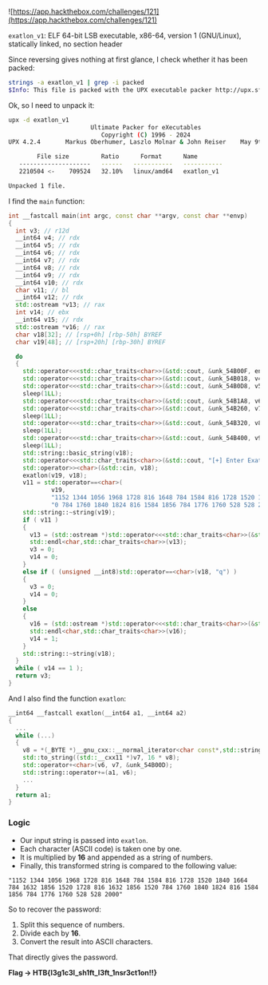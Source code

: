 ![https://app.hackthebox.com/challenges/121](https://app.hackthebox.com/challenges/121)

`exatlon_v1`: ELF 64-bit LSB executable, x86-64, version 1 (GNU/Linux), statically linked, no section header

Since reversing gives nothing at first glance, I check whether it has been packed:

```bash
strings -a exatlon_v1 | grep -i packed
$Info: This file is packed with the UPX executable packer http://upx.sf.net $
```

Ok, so I need to unpack it:

```bash
upx -d exatlon_v1
                       Ultimate Packer for eXecutables
                          Copyright (C) 1996 - 2024
UPX 4.2.4       Markus Oberhumer, Laszlo Molnar & John Reiser    May 9th 2024

        File size         Ratio      Format      Name
   --------------------   ------   -----------   -----------
   2210504 <-    709524   32.10%   linux/amd64   exatlon_v1

Unpacked 1 file.
```

I find the `main` function:

```cpp
int __fastcall main(int argc, const char **argv, const char **envp)
{
  int v3; // r12d
  __int64 v4; // rdx
  __int64 v5; // rdx
  __int64 v6; // rdx
  __int64 v7; // rdx
  __int64 v8; // rdx
  __int64 v9; // rdx
  __int64 v10; // rdx
  char v11; // bl
  __int64 v12; // rdx
  std::ostream *v13; // rax
  int v14; // ebx
  __int64 v15; // rdx
  std::ostream *v16; // rax
  char v18[32]; // [rsp+0h] [rbp-50h] BYREF
  char v19[48]; // [rsp+20h] [rbp-30h] BYREF

  do
  {
    std::operator<<<std::char_traits<char>>(&std::cout, &unk_54B00F, envp);
    std::operator<<<std::char_traits<char>>(&std::cout, &unk_54B018, v4);
    std::operator<<<std::char_traits<char>>(&std::cout, &unk_54B0D8, v5);
    sleep(1LL);
    std::operator<<<std::char_traits<char>>(&std::cout, &unk_54B1A8, v6);
    std::operator<<<std::char_traits<char>>(&std::cout, &unk_54B260, v7);
    sleep(1LL);
    std::operator<<<std::char_traits<char>>(&std::cout, &unk_54B320, v8);
    sleep(1LL);
    std::operator<<<std::char_traits<char>>(&std::cout, &unk_54B400, v9);
    sleep(1LL);
    std::string::basic_string(v18);
    std::operator<<<std::char_traits<char>>(&std::cout, "[+] Enter Exatlon Password  : ", v10);
    std::operator>><char>(&std::cin, v18);
    exatlon(v19, v18);
    v11 = std::operator==<char>(
            v19,
            "1152 1344 1056 1968 1728 816 1648 784 1584 816 1728 1520 1840 1664 784 1632 1856 1520 1728 816 1632 1856 152"
            "0 784 1760 1840 1824 816 1584 1856 784 1776 1760 528 528 2000 ");
    std::string::~string(v19);
    if ( v11 )
    {
      v13 = (std::ostream *)std::operator<<<std::char_traits<char>>(&std::cout, "[+] Looks Good ^_^ \n\n\n", v12);
      std::endl<char,std::char_traits<char>>(v13);
      v3 = 0;
      v14 = 0;
    }
    else if ( (unsigned __int8)std::operator==<char>(v18, "q") )
    {
      v3 = 0;
      v14 = 0;
    }
    else
    {
      v16 = (std::ostream *)std::operator<<<std::char_traits<char>>(&std::cout, "[-] ;(\n", v15);
      std::endl<char,std::char_traits<char>>(v16);
      v14 = 1;
    }
    std::string::~string(v18);
  }
  while ( v14 == 1 );
  return v3;
}
```

And I also find the function `exatlon`:

```cpp
__int64 __fastcall exatlon(__int64 a1, __int64 a2)
{
  ...
  while (...)
  {
    v8 = *(_BYTE *)__gnu_cxx::__normal_iterator<char const*,std::string>::operator*(&v4);
    std::to_string((std::__cxx11 *)v7, 16 * v8);
    std::operator+<char>(v6, v7, &unk_54B00D);
    std::string::operator+=(a1, v6);
    ...
  }
  return a1;
}
```

### Logic

* Our input string is passed into `exatlon`.
* Each character (ASCII code) is taken one by one.
* It is multiplied by **16** and appended as a string of numbers.
* Finally, this transformed string is compared to the following value:

```
"1152 1344 1056 1968 1728 816 1648 784 1584 816 1728 1520 1840 1664 784 1632 1856 1520 1728 816 1632 1856 1520 784 1760 1840 1824 816 1584 1856 784 1776 1760 528 528 2000"
```

So to recover the password:

1. Split this sequence of numbers.
2. Divide each by **16**.
3. Convert the result into ASCII characters.

That directly gives the password.

 **Flag → HTB{l3g1c3l\_sh1ft\_l3ft\_1nsr3ct1on!!}**